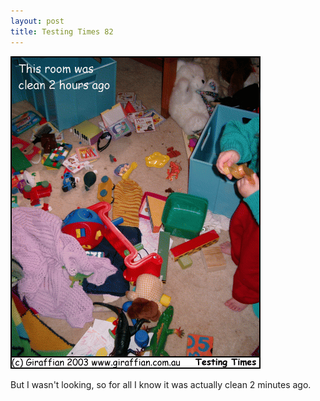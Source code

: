 ```yaml
---
layout: post
title: Testing Times 82
---
```

<img src="/images/tt0082.png">

But I wasn't looking, so for all I know it was actually clean 2 minutes ago.